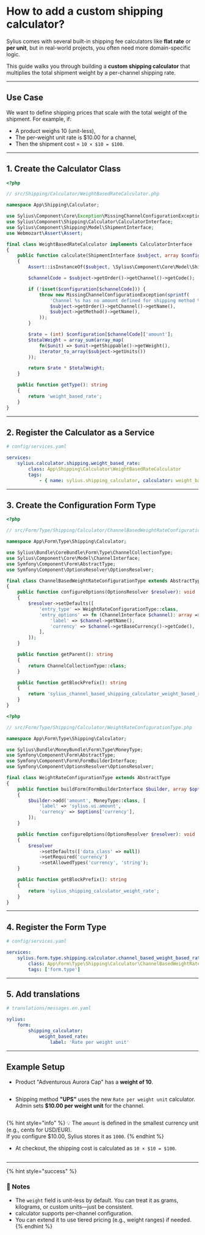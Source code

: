 # How to add a custom shipping calculator?

Sylius comes with several built-in shipping fee calculators like **flat rate** or **per unit**, but in real-world projects, you often need more domain-specific logic.

This guide walks you through building a **custom shipping calculator** that multiplies the total shipment weight by a per-channel shipping rate.

***

## Use Case

We want to define shipping prices that scale with the total weight of the shipment. For example, if:

* A product weighs 10 (unit-less),
* The per-weight unit rate is $10.00 for a channel,
* Then the shipment cost = `10 × $10 = $100`.

***

## 1. **Create the Calculator Class**

```php
<?php

// src/Shipping/Calculator/WeightBasedRateCalculator.php

namespace App\Shipping\Calculator;

use Sylius\Component\Core\Exception\MissingChannelConfigurationException;
use Sylius\Component\Shipping\Calculator\CalculatorInterface;
use Sylius\Component\Shipping\Model\ShipmentInterface;
use Webmozart\Assert\Assert;

final class WeightBasedRateCalculator implements CalculatorInterface
{
    public function calculate(ShipmentInterface $subject, array $configuration): int
    {
        Assert::isInstanceOf($subject, \Sylius\Component\Core\Model\ShipmentInterface::class);

        $channelCode = $subject->getOrder()->getChannel()->getCode();

        if (!isset($configuration[$channelCode])) {
            throw new MissingChannelConfigurationException(sprintf(
                'Channel %s has no amount defined for shipping method %s',
                $subject->getOrder()->getChannel()->getName(),
                $subject->getMethod()->getName(),
            ));
        }

        $rate = (int) $configuration[$channelCode]['amount'];
        $totalWeight = array_sum(array_map(
            fn($unit) => $unit->getShippable()->getWeight(),
            iterator_to_array($subject->getUnits())
        ));

        return $rate * $totalWeight;
    }

    public function getType(): string
    {
        return 'weight_based_rate';
    }
}
```

***

## 2. **Register the Calculator as a Service**

```yaml
# config/services.yaml

services:
    sylius.calculator.shipping.weight_based_rate:
        class: App\Shipping\Calculator\WeightBasedRateCalculator
        tags:
            - { name: sylius.shipping_calculator, calculator: weight_based_rate, form_type: App\Form\Type\Shipping\Calculator\ChannelBasedWeightRateConfigurationType, label: sylius.form.shipping_calculator.weight_based_rate.label }
```

***

## 3. **Create the Configuration Form Type**

```php
<?php

// src/Form/Type/Shipping/Calculator/ChannelBasedWeightRateConfigurationType.php

namespace App\Form\Type\Shipping\Calculator;

use Sylius\Bundle\CoreBundle\Form\Type\ChannelCollectionType;
use Sylius\Component\Core\Model\ChannelInterface;
use Symfony\Component\Form\AbstractType;
use Symfony\Component\OptionsResolver\OptionsResolver;

final class ChannelBasedWeightRateConfigurationType extends AbstractType
{
    public function configureOptions(OptionsResolver $resolver): void
    {
        $resolver->setDefaults([
            'entry_type' => WeightRateConfigurationType::class,
            'entry_options' => fn (ChannelInterface $channel): array => [
                'label' => $channel->getName(),
                'currency' => $channel->getBaseCurrency()->getCode(),
            ],
        ]);
    }

    public function getParent(): string
    {
        return ChannelCollectionType::class;
    }

    public function getBlockPrefix(): string
    {
        return 'sylius_channel_based_shipping_calculator_weight_based_rate';
    }
}
```

```php
<?php

// src/Form/Type/Shipping/Calculator/WeightRateConfigurationType.php

namespace App\Form\Type\Shipping\Calculator;

use Sylius\Bundle\MoneyBundle\Form\Type\MoneyType;
use Symfony\Component\Form\AbstractType;
use Symfony\Component\Form\FormBuilderInterface;
use Symfony\Component\OptionsResolver\OptionsResolver;

final class WeightRateConfigurationType extends AbstractType
{
    public function buildForm(FormBuilderInterface $builder, array $options): void
    {
        $builder->add('amount', MoneyType::class, [
            'label' => 'sylius.ui.amount',
            'currency' => $options['currency'],
        ]);
    }

    public function configureOptions(OptionsResolver $resolver): void
    {
        $resolver
            ->setDefaults(['data_class' => null])
            ->setRequired('currency')
            ->setAllowedTypes('currency', 'string');
    }

    public function getBlockPrefix(): string
    {
        return 'sylius_shipping_calculator_weight_rate';
    }
}
```

***

## 4. **Register the Form Type**

```yaml
# config/services.yaml

services:
    sylius.form.type.shipping.calculator.channel_based_weight_based_rate_configuration:
        class: App\Form\Type\Shipping\Calculator\ChannelBasedWeightRateConfigurationType
        tags: ['form.type']
```

***

## 5. **Add translations**

```yaml
# translations/messages.en.yaml

sylius:
    form:
        shipping_calculator:
            weight_based_rate:
                label: 'Rate per weight unit'
```

***

## Example Setup

* Product "Adventurous Aurora Cap" has a **weight of 10**.

<figure><img src="../.gitbook/assets/image (1).png" alt=""><figcaption></figcaption></figure>

* Shipping method **"UPS"** uses the new `Rate per weight unit` calculator. \
  Admin sets **$10.00 per weight unit** for the channel.

<figure><img src="../.gitbook/assets/image (4).png" alt=""><figcaption></figcaption></figure>

{% hint style="info" %}
💡 The `amount` is defined in the smallest currency unit (e.g., cents for USD/EUR).\
If you configure $10.00, Sylius stores it as `1000`.
{% endhint %}

* At checkout, the shipping cost is calculated as `10 × $10 = $100`.

<figure><img src="../.gitbook/assets/image (3).png" alt=""><figcaption></figcaption></figure>

***

{% hint style="success" %}
### 🧠 Notes

* The `weight` field is unit-less by default. You can treat it as grams, kilograms, or custom units—just be consistent.
* calculator supports per-channel configuration.
* You can extend it to use tiered pricing (e.g., weight ranges) if needed.
{% endhint %}
